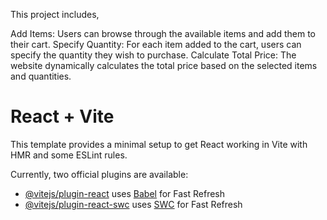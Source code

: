 This project includes,

Add Items: Users can browse through the available items and add them to their cart.
Specify Quantity: For each item added to the cart, users can specify the quantity they wish to purchase.
Calculate Total Price: The website dynamically calculates the total price based on the selected items and quantities.

# React + Vite

This template provides a minimal setup to get React working in Vite with HMR and some ESLint rules.

Currently, two official plugins are available:

- [@vitejs/plugin-react](https://github.com/vitejs/vite-plugin-react/blob/main/packages/plugin-react/README.md) uses [Babel](https://babeljs.io/) for Fast Refresh
- [@vitejs/plugin-react-swc](https://github.com/vitejs/vite-plugin-react-swc) uses [SWC](https://swc.rs/) for Fast Refresh

